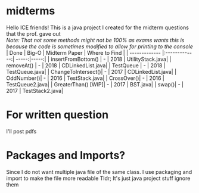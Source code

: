 # midterms
Hello ICE friends! This is a java project I created for the midterm questions that the prof. gave out <br>
*Note: That not some methods might not be 100% as exams wants this is because the code is sometimes modified to allow for printing to the console*
| Done      | Big-O        | Midterm Paper | Where to Find |
| ------------- |:-------------:| -----:|-----:|
| insertFromBottom()     | - | 2018 | UtilityStack.java|
| removeAt()     | -      |   2018 | CDLinkedList.java|
| TestQueue | -      |    2018 | TestQueue.java|
| ChangeToIntersect()| - | 2017 | CDLinkedList.java|
| OddNumber()| - | 2016 | TestStack.java|
| CrossOver()| - | 2016 | TestQueue2.java|
| GreaterThan() [WIP]| - | 2017 | BST.java|
| swap()| - | 2017 | TestStack2.java|


# For written question
I'll post pdfs

# Packages and Imports?
Since I do not want multiple java file of the same class. I use packaging and import to make the file more readable 
Tldr; It's just java project stuff ignore them